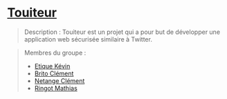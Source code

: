 [Touiteur](https://webetu.iutnc.univ-lorraine.fr/~etique5u/sae_web_php/touiteur_ringot_netange_brito_etique-main/)
===
> Description :
> Touiteur est un projet qui a pour but de développer une application web sécurisée similaire à Twitter.

> Membres du groupe :
> - [Etique Kévin](https://github.com/EtiqueKevin)
> - [Brito Clément](https://github.com/TyrYoxan)
> - [Netange Clément](https://github.com/clem-png)
> - [Ringot Mathias](https://github.com/4n0m4lie)
